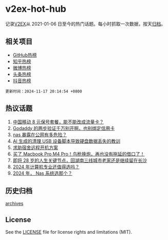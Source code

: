 # v2ex-hot-hub

 记录[V2EX](https://www.v2ex.com/)从 2021-01-06 日至今的热门话题。每小时抓取一次数据，按天[归档](archives)。
 
 ## 相关项目

- [GitHub热榜](https://github.com/snaildev/github-hot-hub)
- [知乎热榜](https://github.com/snaildev/zhihu-hot-hub)
- [微博热榜](https://github.com/snaildev/weibo-hot-hub)
- [头条热榜](https://github.com/snaildev/toutiao-hot-hub)
- [抖音热榜](https://github.com/snaildev/douyin-hot-hub)


 `更新时间：2024-11-17 20:14:54 +0800`

## 热议话题

1. [中国移动 8 元保号套餐，能不能改成流量卡？](https://www.v2ex.com/t/1090231)
1. [Godaddy 的两步验证千万别开啊，也别绑定信用卡](https://www.v2ex.com/t/1090153)
1. [nas 暴露在公网有多危险？](https://www.v2ex.com/t/1090232)
1. [AI 生成的清理 USB 设备脚本导致硬盘数据丢失的教训](https://www.v2ex.com/t/1090230)
1. [求助宿舍远程开机方案](https://www.v2ex.com/t/1090251)
1. [买了 Macbook Pro M4 Pro！鸟枪换炮，再也没有拖延的借口了！](https://www.v2ex.com/t/1090196)
1. [即将 28 岁的人生关键节点，回湖南三线城市老家还是继续留在长沙](https://www.v2ex.com/t/1090245)
1. [2024 年计算机专业还值得选吗？](https://www.v2ex.com/t/1090262)
1. [2024 年， Nas 系统选那个？](https://www.v2ex.com/t/1090263)

## 历史归档

[archives](archives)

## License

See the [LICENSE](LICENSE) file for license rights and limitations (MIT).
